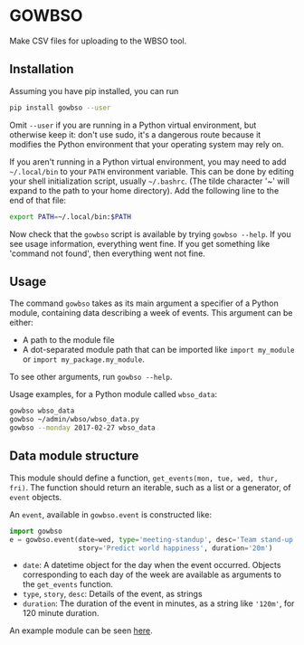 # GOWBSO

Make CSV files for uploading to the WBSO tool.

## Installation

Assuming you have pip installed, you can run

```bash
pip install gowbso --user
```

Omit `--user` if you are running in a Python virtual environment, but otherwise keep it: don't use sudo, it's a dangerous route because it modifies the Python environment that your operating system may rely on.

If you aren't running in a Python virtual environment, you may need to add `~/.local/bin` to your `PATH` environment variable. This can be done by editing your shell initialization script, usually `~/.bashrc`. (The tilde character '~' will expand to the path to your home directory). Add the following line to the end of that file:

```bash
export PATH=~/.local/bin:$PATH
```

Now check that the `gowbso` script is available by trying `gowbso --help`. If you see usage information, everything went fine. If you get something like 'command not found', then everything went not fine.

## Usage

The command `gowbso` takes as its main argument a specifier of a Python module, containing data describing a week of events. This argument can be either:

- A path to the module file
- A dot-separated module path that can be imported like `import my_module` or `import my_package.my_module`.

To see other arguments, run `gowbso --help`.

Usage examples, for a Python module called `wbso_data`:

```bash
gowbso wbso_data
gowbso ~/admin/wbso/wbso_data.py
gowbso --monday 2017-02-27 wbso_data
```

## Data module structure

This module should define a function, `get_events(mon, tue, wed, thur, fri)`. The function should return an iterable, such as a list or a generator, of `event` objects.

An `event`, available in `gowbso.event` is constructed like:

```python
import gowbso
e = gowbso.event(date=wed, type='meeting-standup', desc='Team stand-up',
                 story='Predict world happiness', duration='20m')
```

- `date`: A datetime object for the day when the event occurred. Objects corresponding to each day of the week are available as arguments to the `get_events` function.
- `type`, `story`, `desc`: Details of the event, as strings
- `duration`: The duration of the event in minutes, as a string like `'120m'`, for 120 minute duration.

An example module can be seen [here](https://github.com/eddiejessup/gowbso/blob/master/examples/data_example.py).
